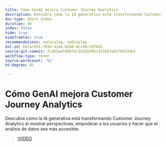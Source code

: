 ```yaml
---
title: Cómo GenAI mejora Customer Journey Analytics
description: Descubra cómo la IA generativa está transformando Customer Journey Analytics al mostrar perspectivas, empoderar a los usuarios y hacer que el análisis de datos sea más accesible.
doc-type: Short Video
duration: 48
index: false
hide: true
hidefromtoc: true
recommendations: noCatalog, noDisplay
exl-id: bbfac955-703d-41ee-82b8-8cc40c7dfb61
source-git-commit: fcd55a4fd007ec32d1bf05c431663a01fbb534b5
workflow-type: tm+mt
source-wordcount: '52'
ht-degree: 0%

---
```


# Cómo GenAI mejora Customer Journey Analytics

Descubra cómo la IA generativa está transformando Customer Journey Analytics al mostrar perspectivas, empoderar a los usuarios y hacer que el análisis de datos sea más accesible.

<!-- 62_S106_3442453_47_how-genai-enhances-customer-journey-analytics -->
>[!VIDEO](https://video.tv.adobe.com/v/3458377/?learn=on&enablevpops=true)

